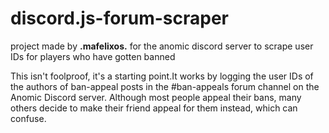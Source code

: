 # discord.js-forum-scraper
<p>project made by <strong>.mafelixos.</strong> for the anomic discord server to scrape user IDs for players who have gotten banned</p>
<small></small> This isn't foolproof, it's a starting point.It works by logging the user IDs of the authors of ban-appeal posts in the #ban-appeals forum channel on the Anomic Discord server. Although most people appeal their bans, many others decide to make their friend appeal for them instead, which can confuse.</small>
